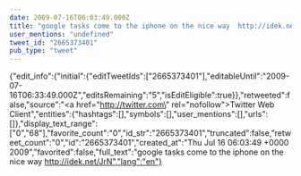 ```yaml
---
date: 2009-07-16T06:03:49.000Z
title: "google tasks come to the iphone on the nice way  http://idek.net/JrN″"
user_mentions: "undefined"
tweet_id: "2665373401"
pub_type: "tweet"
---
```

{"edit_info":{"initial":{"editTweetIds":["2665373401"],"editableUntil":"2009-07-16T06:33:49.000Z","editsRemaining":"5","isEditEligible":true}},"retweeted":false,"source":"<a href=\"http://twitter.com\" rel=\"nofollow\">Twitter Web Client</a>","entities":{"hashtags":[],"symbols":[],"user_mentions":[],"urls":[]},"display_text_range":["0","68"],"favorite_count":"0","id_str":"2665373401","truncated":false,"retweet_count":"0","id":"2665373401","created_at":"Thu Jul 16 06:03:49 +0000 2009","favorited":false,"full_text":"google tasks come to the iphone on the nice way  http://idek.net/JrN","lang":"en"}
